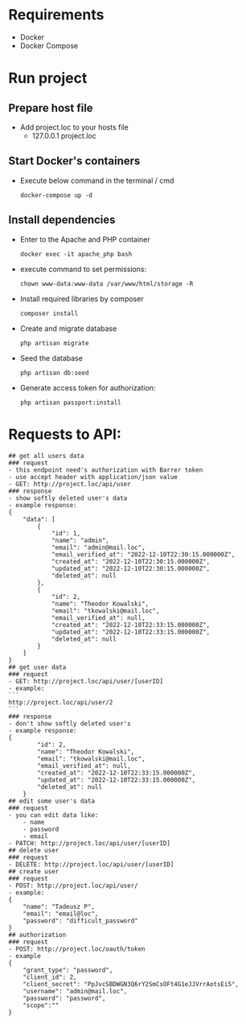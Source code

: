# Requirements
- Docker
- Docker Compose

# Run project

## Prepare host file
- Add project.loc to your hosts file
    - 127.0.0.1 project.loc
## Start Docker's containers
- Execute below command in the terminal / cmd
    ```
    docker-compose up -d
    ```
## Install dependencies 
- Enter to the Apache and PHP container
    ```
    docker exec -it apache_php bash
    ```
- execute command to set permissions:
    ```
    chown www-data:www-data /var/www/html/storage -R
    ```
- Install required libraries by composer 
    ```
    composer install
    ```
- Create and migrate database
    ```
    php artisan migrate
    ```
- Seed the database
    ```
    php artisan db:seed
    ```
- Generate access token for authorization:
    ```
    php artisan passport:install
    ```
# Requests to API:
    ## get all users data
    ### request
    - this endpoint need's authorization with Barrer token
    - use accept header with application/json value
    - GET: http://project.loc/api/user
    ### response
    - show softly deleted user's data
    - example response:
    {
        "data": [
            {
                "id": 1,
                "name": "admin",
                "email": "admin@mail.loc",
                "email_verified_at": "2022-12-10T22:30:15.000000Z",
                "created_at": "2022-12-10T22:30:15.000000Z",
                "updated_at": "2022-12-10T22:30:15.000000Z",
                "deleted_at": null
            },
            {
                "id": 2,
                "name": "Theodor Kowalski",
                "email": "tkowalski@mail.loc",
                "email_verified_at": null,
                "created_at": "2022-12-10T22:33:15.000000Z",
                "updated_at": "2022-12-10T22:33:15.000000Z",
                "deleted_at": null
            }
        ]
    }
    ## get user data
    ### request
    - GET: http://project.loc/api/user/[userID]
	- example:
	```
	http://project.loc/api/user/2
	```
    ### response
    - don't show softly deleted user's
	- example response:
	{
            "id": 2,
            "name": "Theodor Kowalski",
            "email": "tkowalski@mail.loc",
            "email_verified_at": null,
            "created_at": "2022-12-10T22:33:15.000000Z",
            "updated_at": "2022-12-10T22:33:15.000000Z",
            "deleted_at": null
        }
    ## edit some user's data
    ### request
    - you can edit data like:
        - name
        - password
        - email
    - PATCH: http://project.loc/api/user/[userID]
    ## delete user
    ### request
    - DELETE: http://project.loc/api/user/[userID]
    ## create user
    ### request
    - POST: http://project.loc/api/user/
    - example:
    {
        "name": "Tadeusz P",
        "email": "email@loc",
        "password": "difficult_password"
    }
    ## authorization
    ### request
    - POST: http://project.loc/oauth/token
    - example
    {
        "grant_type": "password",
        "client_id": 2,
        "client_secret": "PpJvcSBDWGN3Q6rY2SmCsOFt4G1eJJVrrAotsEi5",
        "username": "admin@mail.loc",
        "password": "password",
        "scope":""
    }
    
    
